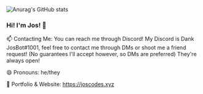 ![Anurag's GitHub stats](https://github-readme-stats.vercel.app/api?username=JosTheDude)
### Hi! I'm Jos! 👋

📫 Contacting Me: You can reach me through Discord! My Discord is Dank JosBot#1001, feel free to contact me through DMs or shoot me a friend request! (No guarantees I'll accept however, so DMs are preferred) They're always open!

😄 Pronouns: he/they

🔭 Portfolio & Website: https://joscodes.xyz

<!--
**JosTheDude/JosTheDude** is a ✨ _special_ ✨ repository because its `README.md` (this file) appears on your GitHub profile.

Here are some ideas to get you started:

- 🔭 I’m currently working on ...
- 🌱 I’m currently learning ...
- 👯 I’m looking to collaborate on ...
- 🤔 I’m looking for help with ...
- 💬 Ask me about ...
- 📫 How to reach me: ...
- 😄 Pronouns: ...
- ⚡ Fun fact: ...
-->
